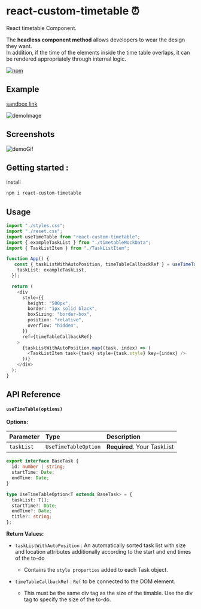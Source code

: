 # react-custom-timetable ⏰

React timetable Component.

The **headless component method** allows developers to wear the design they want.  
In addition, if the time of the elements inside the time table overlaps, it can be rendered appropriately through internal logic.

[![npm](https://img.shields.io/npm/v/react-custom-timetable.svg)](https://www.npmjs.com/package/react-custom-timetable)

## Example

[sandbox link](https://codesandbox.io/p/sandbox/react-custom-timetable-h2pl2y?file=%2Fsrc%2FApp.tsx%3A24%2C68)

![demoImage](reactcustomtimetableDemoImage.png)

## Screenshots

![demoGif](timetablecodepen.gif)

## Getting started :

install

```bash
npm i react-custom-timetable
```

## Usage

```typescript
import "./styles.css";
import "./reset.css";
import useTimeTable from "react-custom-timetable";
import { exampleTaskList } from "./timetableMockData";
import { TaskListItem } from "./TaskListItem";

function App() {
   const { taskListWithAutoPosition, timeTableCallbackRef } = useTimeTable({
    taskList: exampleTaskList,
  });

  return (
    <div
      style={{
        height: "500px",
        border: "1px solid black",
        boxSizing: "border-box",
        position: "relative",
        overflow: "hidden",
      }}
      ref={timeTableCallbackRef}
    >
      {taskListWithAutoPosition.map((task, index) => (
        <TaskListItem task={task} style={task.style} key={index} />
      ))}
    </div>
  );
}
```

## API Reference

#### `useTimeTable(options)`

**Options:**

| Parameter  | Type                 | Description                 |
| :--------- | :------------------- | :-------------------------- |
| `taskList` | `UseTimeTableOption` | **Required**. Your TaskList |

```typescript
export interface BaseTask {
  id: number | string;
  startTime: Date;
  endTime: Date;
}

type UseTimeTableOption<T extends BaseTask> = {
  taskList: T[];
  startTime?: Date;
  endTime?: Date;
  title?: string;
};
```

**Return Values:**

- `taskListWithAutoPosition` : An automatically sorted task list with size and location attributes additionally according to the start and end times of the to-do

  - Contains the `style properties` added to each Task object.

- `timeTableCallbackRef` : `Ref` to be connected to the DOM element.
  - This must be the same div tag as the size of the timable. Use the div tag to specify the size of the to-do.
